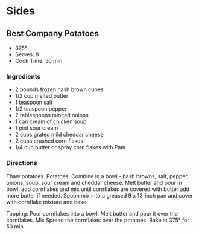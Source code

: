 # Sides

## Best Company Potatoes

* 375°
* Serves: 8
* Cook Time: 50 min

### Ingredients

* 2 pounds frozen hash brown cubes
* 1/2 cup melted butter
* 1 teaspoon salt
* 1/2 teaspoon pepper
* 2 tablespoons minced onions
* 1 can cream of chicken soup
* 1 pint sour cream
* 2 cups grated mild cheddar cheese
* 2 cups crushed corn flakes
* 1/4 cup butter or spray corn flakes with Pam

### Directions

Thaw potatoes.
Potatoes: Combine in a bowl - hash browns, salt, pepper, onions, soup, sour cream and cheddar cheese. Melt butter and pour in bowl, add cornflakes and mix until cornflakes are covered with butter add more butter if needed. Spoon mix into a greased 9 x 13-inch pan and cover with cornflake mixture and bake.

Topping: Pour cornflakes into a bowl. Melt butter and pour it over the cornflakes. Mix
Spread the cornflakes over the potatoes. Bake at 375° for 50 min.


